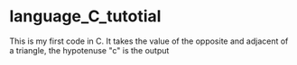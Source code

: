 # language_C_tutotial
This is my first code in C.
It takes the value of the opposite and adjacent of a triangle, the hypotenuse "c" is the output
